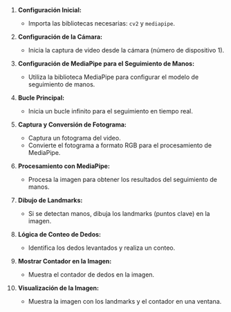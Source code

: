 1. **Configuración Inicial:**
   - Importa las bibliotecas necesarias: `cv2` y `mediapipe`.

2. **Configuración de la Cámara:**
   - Inicia la captura de video desde la cámara (número de dispositivo 1).

3. **Configuración de MediaPipe para el Seguimiento de Manos:**
   - Utiliza la biblioteca MediaPipe para configurar el modelo de seguimiento de manos.

4. **Bucle Principal:**
   - Inicia un bucle infinito para el seguimiento en tiempo real.

5. **Captura y Conversión de Fotograma:**
   - Captura un fotograma del video.
   - Convierte el fotograma a formato RGB para el procesamiento de MediaPipe.

6. **Procesamiento con MediaPipe:**
   - Procesa la imagen para obtener los resultados del seguimiento de manos.

7. **Dibujo de Landmarks:**
   - Si se detectan manos, dibuja los landmarks (puntos clave) en la imagen.

8. **Lógica de Conteo de Dedos:**
   - Identifica los dedos levantados y realiza un conteo.

9. **Mostrar Contador en la Imagen:**
   - Muestra el contador de dedos en la imagen.

10. **Visualización de la Imagen:**
    - Muestra la imagen con los landmarks y el contador en una ventana.